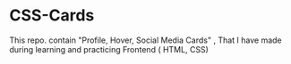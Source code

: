 # CSS-Cards
This repo. contain "Profile, Hover, Social Media Cards" , That I have made during learning and practicing Frontend ( HTML, CSS)
